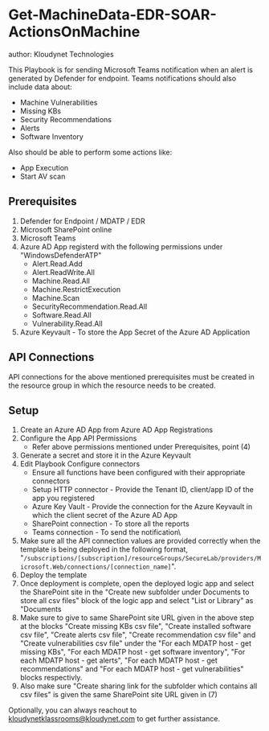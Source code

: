 # Get-MachineData-EDR-SOAR-ActionsOnMachine
author: Kloudynet Technologies

This Playbook is for sending Microsoft Teams notification when an alert is generated by Defender for endpoint. Teams notifications should also include data about:
-	Machine Vulnerabilities
-	Missing KBs
-	Security Recommendations
-	Alerts
-	Software Inventory

Also should be able to perform some actions like:
-	App Execution
-	Start AV scan

## Prerequisites
1. Defender for Endpoint / MDATP / EDR
2. Microsoft SharePoint online
3. Microsoft Teams
4. Azure AD App registerd with the following permissions under "WindowsDefenderATP"
    - Alert.Read.Add
    - Alert.ReadWrite.All
    - Machine.Read.All
    - Machine.RestrictExecution
    - Machine.Scan
    - SecurityRecommendation.Read.All
    - Software.Read.All
    - Vulnerability.Read.All
5. Azure Keyvault - To store the App Secret of the Azure AD Application

## API Connections
API connections for the above mentioned prerequisites must be created in the resource group in which the resource needs to be created. 

## Setup
1. Create an Azure AD App from Azure AD App Registrations
2. Configure the App API Permissions
    - Refer above permissions mentioned under Prerequisites, point (4)
3. Generate a secret and store it in the Azure Keyvault
4. Edit Playbook Configure connectors
    - Ensure all functions have been configured with their appropriate connectors
    - Setup HTTP connector - Provide the Tenant ID, client/app ID of the app you registered
    - Azure Key Vault - Provide the connection for the Azure Keyvault in which the client secret of the Azure AD App
    - SharePoint connection - To store all the reports
    - Teams connection - To send the notification\
5. Make sure all the API connection values are provided correctly when the template is being deployed in the following format, "```/subscriptions/[subscription]/resourceGroups/SecureLab/providers/Microsoft.Web/connections/[connection_name]```".
6. Deploy the template
7. Once deployment is complete, open the deployed logic app and select the SharePoint site in the "Create new subfolder under Documents to store all csv files" block of the logic app and select "List or Library" as "Documents
8. Make sure to give to same SharePoint site URL given in the above step at the blocks "Create missing KBs csv file", "Create installed software csv file", "Create alerts csv file", "Create recommendation csv file" and "Create vulnerabilities csv file" under the "For each MDATP host - get missing KBs", "For each MDATP host - get software inventory", "For each MDATP host - get alerts", "For each MDATP host - get recommendations" and "For each MDATP host - get vulnerabilities" blocks respectivly.
9. Also make sure "Create sharing link for the subfolder which contains all csv files" is given the same SharePoint site URL given in (7)

Optionally, you can always reachout to kloudynetklassrooms@kloudynet.com to get further assistance.
